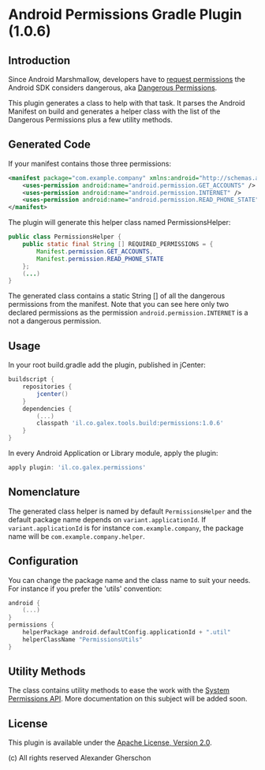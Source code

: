# Android Permissions Gradle Plugin (1.0.6)
## Introduction
Since Android Marshmallow, developers have to [request permissions](http://developer.android.com/guide/topics/security/permissions.html) the Android SDK considers dangerous, aka [Dangerous Permissions](http://developer.android.com/guide/topics/security/permissions.html#normal-dangerous).

This plugin generates a class to help with that task. It parses the Android Manifest on build and generates a helper class with the list of the Dangerous Permissions plus a few utility methods.
## Generated Code
If your manifest contains those three permissions:
```xml
<manifest package="com.example.company" xmlns:android="http://schemas.android.com/apk/res/android">
    <uses-permission android:name="android.permission.GET_ACCOUNTS" />
    <uses-permission android:name="android.permission.INTERNET" />
    <uses-permission android:name="android.permission.READ_PHONE_STATE" />
</manifest>
```
The plugin will generate this helper class named PermissionsHelper:

```java
public class PermissionsHelper {
    public static final String [] REQUIRED_PERMISSIONS = {
        Manifest.permission.GET_ACCOUNTS,
        Manifest.permission.READ_PHONE_STATE
    };
    (...)
}
```
The generated class contains a static String [] of all the dangerous permissions from the manifest.
Note that you can see here only two declared permissions as the permission `android.permission.INTERNET` is a not a dangerous permission.
## Usage
In your root build.gradle add the plugin, published in jCenter:

```gradle
buildscript {
    repositories {
        jcenter()
    }
    dependencies {
        (...)
        classpath 'il.co.galex.tools.build:permissions:1.0.6'
    }
}

```

In every Android Application or Library module, apply the plugin:
```gradle
apply plugin: 'il.co.galex.permissions'
```
## Nomenclature
The generated class helper is named by default `PermissionsHelper` and the default package name depends on `variant.applicationId`.
If `variant.applicationId` is for instance `com.example.company`, the package name will be `com.example.company.helper`.
## Configuration
You can change the package name and the class name to suit your needs.
For instance if you prefer the 'utils' convention:
```gradle
android {
    (...)
}
permissions {
    helperPackage android.defaultConfig.applicationId + ".util"
    helperClassName "PermissionsUtils"
}
```
## Utility Methods
The class contains utility methods to ease the work with the [System Permissions API](http://developer.android.com/guide/topics/security/permissions.html).
More documentation on this subject will be added soon.

## License
This plugin is available under the [Apache License, Version 2.0](http://www.apache.org/licenses/LICENSE-2.0).

(c) All rights reserved Alexander Gherschon